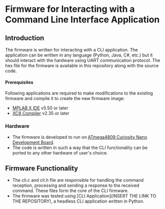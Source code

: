 # Firmware for Interacting with a Command Line Interface Application 

## Introduction
The firmware is written for interacting with a CLI application. The application can be written in any language (Python, Java, C#, etc.) but it should interact with the hardware using UART communication protocol.
The hex file for the firmware is available in this repository along with the source code.

#### Prerequisites
Following applications are required to make modifications to the existing firmware and compile it to create the new firmware image:
+ [MPLAB X IDE](https://www.microchip.com/en-us/tools-resources/develop/mplab-x-ide) v5.50 or later
+ [XC8 Compiler](https://www.microchip.com/en-us/tools-resources/develop/mplab-xc-compilers) v2.35 or later

### Hardware
+ The firmware is developed to run on [ATmega4809 Curiosity Nano Development Board](https://www.microchip.com/en-us/development-tool/DM320115).
+ The code is written in such a way that the CLI functionality can be ported to any other hardware of user's choice.

## Firmware Functionality
+ The cli.c and cli.h file are responsible for handling the command reception, processing and sending a response to the received command. These files form the core of the CLI firmware.
+ The firmware was tested using [CLI Application](INSERT THE LINK TO THE REPOSITORY), a headless CLI application written in Python.

